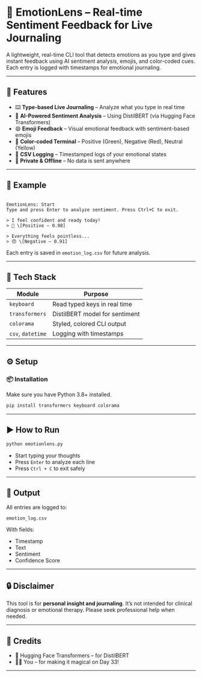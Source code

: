 # 🎯 EmotionLens – Real-time Sentiment Feedback for Live Journaling

A lightweight, real-time CLI tool that detects emotions as you type and gives instant feedback using AI sentiment analysis, emojis, and color-coded cues. Each entry is logged with timestamps for emotional journaling.

---

## 🚀 Features

- ⌨️ **Type-based Live Journaling** – Analyze what you type in real time  
- 🧠 **AI-Powered Sentiment Analysis** – Using DistilBERT (via Hugging Face Transformers)  
- 😄 **Emoji Feedback** – Visual emotional feedback with sentiment-based emojis  
- 🌈 **Color-coded Terminal** – Positive (Green), Negative (Red), Neutral (Yellow)  
- 📘 **CSV Logging** – Timestamped logs of your emotional states  
- 🔐 **Private & Offline** – No data is sent anywhere

---

## 🧪 Example

```

EmotionLens: Start
Type and press Enter to analyze sentiment. Press Ctrl+C to exit.

> I feel confident and ready today!
> 💪 \[Positive – 0.98]

> Everything feels pointless...
> 😞 \[Negative – 0.91]

````

Each entry is saved in `emotion_log.csv` for future analysis.

---

## 🧠 Tech Stack

| Module            | Purpose                              |
|-------------------|--------------------------------------|
| `keyboard`        | Read typed keys in real time         |
| `transformers`    | DistilBERT model for sentiment       |
| `colorama`        | Styled, colored CLI output           |
| `csv`, `datetime` | Logging with timestamps              |

---

## ⚙️ Setup

### 📦 Installation

Make sure you have Python 3.8+ installed.

```bash
pip install transformers keyboard colorama
````

---

## ▶️ How to Run

```bash
python emotionlens.py
```

* Start typing your thoughts
* Press `Enter` to analyze each line
* Press `Ctrl + C` to exit safely

---

## 📁 Output

All entries are logged to:

```
emotion_log.csv
```

With fields:

* Timestamp
* Text
* Sentiment
* Confidence Score

---

## 🔒 Disclaimer

This tool is for **personal insight and journaling**. It’s not intended for clinical diagnosis or emotional therapy. Please seek professional help when needed.

---

## 🙌 Credits

* 🤗 Hugging Face Transformers – for DistilBERT
* 👨‍💻 You – for making it magical on Day 33!

---
